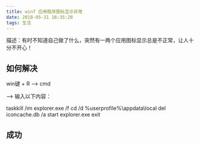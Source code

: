 ```yaml
---
title: win7 应用程序图标显示异常
date: 2018-05-31 16:35:28
tags: 生活
---
```


描述：有时不知道自己做了什么，突然有一两个应用图标显示总是不正常，让人十分不开心！

<!-- more -->

## 如何解决

win键 + R  -->  cmd  

-->   输入以下内容：

taskkill /im explorer.exe /f 
cd /d %userprofile%\appdata\local 
del iconcache.db /a 
start explorer.exe 
exit 

## 成功
